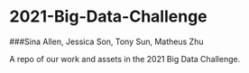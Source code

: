 # 2021-Big-Data-Challenge

###Sina Allen, Jessica Son, Tony Sun, Matheus Zhu

A repo of our work and assets in the 2021 Big Data Challenge. 
